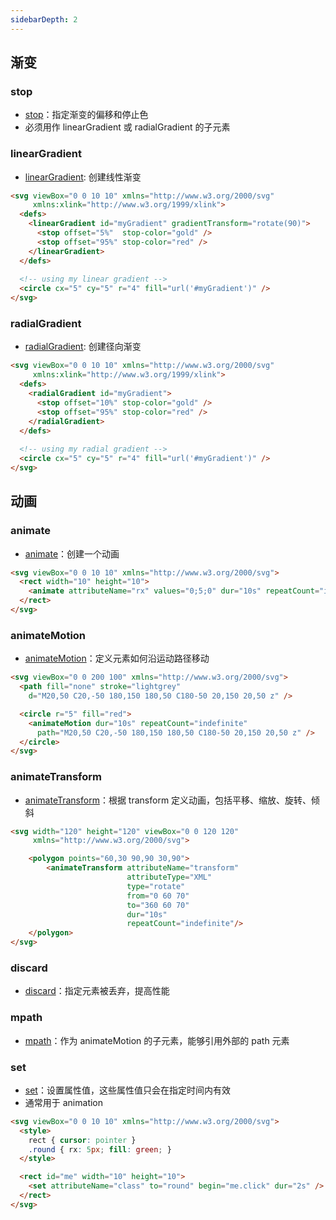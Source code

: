 ```yaml
---
sidebarDepth: 2
---
```


## 渐变

### stop

+ [stop](https://developer.mozilla.org/en-US/docs/Web/SVG/Element/stop)：指定渐变的偏移和停止色
+ 必须用作 linearGradient 或 radialGradient 的子元素


### linearGradient

+ [linearGradient](https://developer.mozilla.org/en-US/docs/Web/SVG/Element/linearGradient): 创建线性渐变
```html
<svg viewBox="0 0 10 10" xmlns="http://www.w3.org/2000/svg"
     xmlns:xlink="http://www.w3.org/1999/xlink">
  <defs>
    <linearGradient id="myGradient" gradientTransform="rotate(90)">
      <stop offset="5%"  stop-color="gold" />
      <stop offset="95%" stop-color="red" />
    </linearGradient>
  </defs>
 
  <!-- using my linear gradient -->
  <circle cx="5" cy="5" r="4" fill="url('#myGradient')" />
</svg>
```


### radialGradient

+ [radialGradient](https://developer.mozilla.org/en-US/docs/Web/SVG/Element/radialGradient): 创建径向渐变
```html
<svg viewBox="0 0 10 10" xmlns="http://www.w3.org/2000/svg"
     xmlns:xlink="http://www.w3.org/1999/xlink">
  <defs>
    <radialGradient id="myGradient">
      <stop offset="10%" stop-color="gold" />
      <stop offset="95%" stop-color="red" />
    </radialGradient>
  </defs>
 
  <!-- using my radial gradient -->
  <circle cx="5" cy="5" r="4" fill="url('#myGradient')" />
</svg>
```



## 动画

### animate

+ [animate](https://developer.mozilla.org/en-US/docs/Web/SVG/Element/animate)：创建一个动画
```html
<svg viewBox="0 0 10 10" xmlns="http://www.w3.org/2000/svg">
  <rect width="10" height="10">
    <animate attributeName="rx" values="0;5;0" dur="10s" repeatCount="indefinite" />
  </rect>
</svg>
```


### animateMotion

+ [animateMotion](https://developer.mozilla.org/en-US/docs/Web/SVG/Element/animateMotion)：定义元素如何沿运动路径移动
```html
<svg viewBox="0 0 200 100" xmlns="http://www.w3.org/2000/svg">
  <path fill="none" stroke="lightgrey"
    d="M20,50 C20,-50 180,150 180,50 C180-50 20,150 20,50 z" />

  <circle r="5" fill="red">
    <animateMotion dur="10s" repeatCount="indefinite"
      path="M20,50 C20,-50 180,150 180,50 C180-50 20,150 20,50 z" />
  </circle>
</svg>
```


### animateTransform

+ [animateTransform](https://developer.mozilla.org/en-US/docs/Web/SVG/Element/animateTransform)：根据 transform 定义动画，包括平移、缩放、旋转、倾斜
```html
<svg width="120" height="120" viewBox="0 0 120 120"
     xmlns="http://www.w3.org/2000/svg">

    <polygon points="60,30 90,90 30,90">
        <animateTransform attributeName="transform"
                          attributeType="XML"
                          type="rotate"
                          from="0 60 70"
                          to="360 60 70"
                          dur="10s"
                          repeatCount="indefinite"/>
    </polygon>
</svg>
```


### discard

+ [discard](https://developer.mozilla.org/en-US/docs/Web/SVG/Element/discard)：指定元素被丢弃，提高性能


### mpath

+ [mpath](https://developer.mozilla.org/en-US/docs/Web/SVG/Element/mpath)：作为 animateMotion 的子元素，能够引用外部的 path 元素


### set

+ [set](https://developer.mozilla.org/en-US/docs/Web/SVG/Element/set)：设置属性值，这些属性值只会在指定时间内有效
+ 通常用于 animation
```html
<svg viewBox="0 0 10 10" xmlns="http://www.w3.org/2000/svg">
  <style>
    rect { cursor: pointer }
    .round { rx: 5px; fill: green; }
  </style>

  <rect id="me" width="10" height="10">
    <set attributeName="class" to="round" begin="me.click" dur="2s" />
  </rect>
</svg>
```